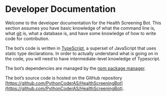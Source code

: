 # Developer Documentation

Welcome to the developer documentation for the Health Screening Bot. This section assumes you have basic knowledge of
what the command line is, what [git](https://git-scm.com/) is, what a database is, and have some knowledge of how to
write code for contribution.

The bot’s code is written in [TypeScript](https://www.typescriptlang.org/), a superset of JavaScript that uses static
type declarations. In order to actually understand what is going on in the code, you will need to have
intermediate-level knowledge of Typescript.

The bot’s dependencies are managed by the [npm package manager](https://www.npmjs.com/).

The bot’s source code is hosted on the GitHub repository [https://github.com/PythonCoderAS/HealthScreeningBot](https://github.com/PythonCoderAS/HealthScreeningBot).